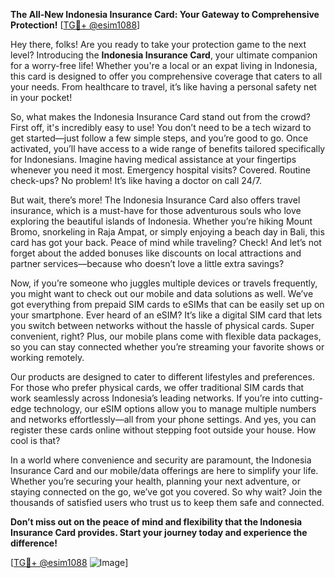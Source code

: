 **The All-New Indonesia Insurance Card: Your Gateway to Comprehensive Protection!** [[TG💪+ @esim1088](https://t.me/s/esim1088)]

Hey there, folks! Are you ready to take your protection game to the next level? Introducing the **Indonesia Insurance Card**, your ultimate companion for a worry-free life! Whether you're a local or an expat living in Indonesia, this card is designed to offer you comprehensive coverage that caters to all your needs. From healthcare to travel, it’s like having a personal safety net in your pocket!

So, what makes the Indonesia Insurance Card stand out from the crowd? First off, it's incredibly easy to use! You don’t need to be a tech wizard to get started—just follow a few simple steps, and you’re good to go. Once activated, you’ll have access to a wide range of benefits tailored specifically for Indonesians. Imagine having medical assistance at your fingertips whenever you need it most. Emergency hospital visits? Covered. Routine check-ups? No problem! It’s like having a doctor on call 24/7.

But wait, there’s more! The Indonesia Insurance Card also offers travel insurance, which is a must-have for those adventurous souls who love exploring the beautiful islands of Indonesia. Whether you’re hiking Mount Bromo, snorkeling in Raja Ampat, or simply enjoying a beach day in Bali, this card has got your back. Peace of mind while traveling? Check! And let’s not forget about the added bonuses like discounts on local attractions and partner services—because who doesn’t love a little extra savings?

Now, if you’re someone who juggles multiple devices or travels frequently, you might want to check out our mobile and data solutions as well. We’ve got everything from prepaid SIM cards to eSIMs that can be easily set up on your smartphone. Ever heard of an eSIM? It’s like a digital SIM card that lets you switch between networks without the hassle of physical cards. Super convenient, right? Plus, our mobile plans come with flexible data packages, so you can stay connected whether you’re streaming your favorite shows or working remotely.

Our products are designed to cater to different lifestyles and preferences. For those who prefer physical cards, we offer traditional SIM cards that work seamlessly across Indonesia’s leading networks. If you’re into cutting-edge technology, our eSIM options allow you to manage multiple numbers and networks effortlessly—all from your phone settings. And yes, you can register these cards online without stepping foot outside your house. How cool is that?

In a world where convenience and security are paramount, the Indonesia Insurance Card and our mobile/data offerings are here to simplify your life. Whether you’re securing your health, planning your next adventure, or staying connected on the go, we’ve got you covered. So why wait? Join the thousands of satisfied users who trust us to keep them safe and connected. 

**Don’t miss out on the peace of mind and flexibility that the Indonesia Insurance Card provides. Start your journey today and experience the difference!**

[[TG💪+ @esim1088](https://t.me/s/esim1088) ![Image](https://i.postimg.cc/Y0z9fWf4/image.png)]